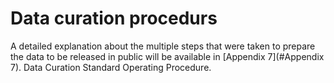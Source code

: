 # Data curation procedurs

A detailed explanation about the multiple steps that were taken to prepare the data to be released in public will be available in [Appendix 7](#Appendix 7). Data Curation Standard Operating Procedure.
